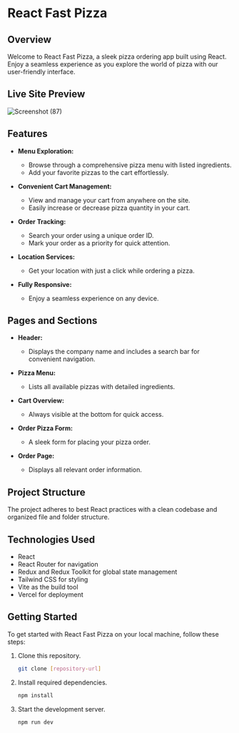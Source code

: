 # React Fast Pizza

## Overview
Welcome to React Fast Pizza, a sleek pizza ordering app built using React. Enjoy a seamless experience as you explore the world of pizza with our user-friendly interface.

## Live Site Preview
![Screenshot (87)](https://github.com/sougata-github/React-Fast-Pizza/assets/102734212/4771e207-15f0-4a43-9cbf-6742ff66b735)



## Features
- **Menu Exploration:**
  - Browse through a comprehensive pizza menu with listed ingredients.
  - Add your favorite pizzas to the cart effortlessly.

- **Convenient Cart Management:**
  - View and manage your cart from anywhere on the site.
  - Easily increase or decrease pizza quantity in your cart.

- **Order Tracking:**
  - Search your order using a unique order ID.
  - Mark your order as a priority for quick attention.

- **Location Services:**
  - Get your location with just a click while ordering a pizza.

- **Fully Responsive:**
  - Enjoy a seamless experience on any device.

## Pages and Sections
- **Header:**
  - Displays the company name and includes a search bar for convenient navigation.

- **Pizza Menu:**
  - Lists all available pizzas with detailed ingredients.

- **Cart Overview:**
  - Always visible at the bottom for quick access.

- **Order Pizza Form:**
  - A sleek form for placing your pizza order.

- **Order Page:**
  - Displays all relevant order information.

## Project Structure
The project adheres to best React practices with a clean codebase and organized file and folder structure.

## Technologies Used
- React
- React Router for navigation
- Redux and Redux Toolkit for global state management
- Tailwind CSS for styling
- Vite as the build tool
- Vercel for deployment

## Getting Started
To get started with React Fast Pizza on your local machine, follow these steps:

1. Clone this repository.

   ```bash
   git clone [repository-url]
2. Install required dependencies.

   ```bash
   npm install
3. Start the development server.
   
   ```bash
   npm run dev    
   
   
   
